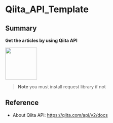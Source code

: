 # Qiita_API_Template
## Summary
__Get the articles by using Qiita API__

<img src="https://upload.wikimedia.org/wikipedia/commons/thumb/4/49/Qiita_Logo.svg/500px-Qiita_Logo.svg.png" width="100">

>__Note__ you must install request library if not 

## Reference
- About Qiita API: https://qiita.com/api/v2/docs
